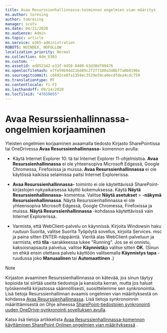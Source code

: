 ```yaml
---
title: Avaa Resurssienhallinnassa-toiminnon ongelmien vian määritys
ms.author: toresing
author: tomresing
manager: scotv
ms.date: 04/21/2020
ms.audience: Admin
ms.topic: article
ms.service: o365-administration
ROBOTS: NOINDEX, NOFOLLOW
localization_priority: Normal
ms.collection: Adm_O365
ms.custom: ''
ms.assetid: ed852342-e33f-4450-8400-63d30df09476
ms.openlocfilehash: e7fe59b94d216d89c2f2f7100a3d8bf7a0b0196e
ms.sourcegitcommit: c6692ce0fa1358ec3529e59ca0ecdfdea4cdc759
ms.translationtype: MT
ms.contentlocale: fi-FI
ms.lasthandoff: 09/14/2020
ms.locfileid: "47659055"
---
```

# <a name="fix-problems-with-open-with-explorer"></a>Avaa Resurssienhallinnassa-ongelmien korjaaminen

Yleisten ongelmien korjaaminen avaamalla tiedosto Kirjasto SharePointissa tai OneDrivessa **Avaa Resurssienhallinnassa-** komennon avulla: 
  
- Käytä Internet Explorer 10: tä tai Internet Explorer 11-ohjelmistoa. **Avaa Resurssienhallinnassa** ei ole yhteensopiva Microsoft Edgessä, Google Chromessa, Firefoxissa ja muissa. **Avaa Resurssienhallinnassa** ei ole käytössä kaikissa selaimissa paitsi Internet Explorerissa. 
    
- **Avaa Resurssienhallinnassa-** toiminto ei ole käytettävissä SharePoint-kirjastojen nykyaikaisessa käyttö kokemuksessa. Käytä **Näytä Resurssienhallinnassa-** komentoa. Valitse **Näytä asetukset** \> **-näkymä Resurssienhallinnassa**. Näytä Resurssienhallinnassa ei ole yhteensopiva Microsoft Edgessä, Google Chromessa, Firefoxissa ja muissa. **Näytä Resurssienhallinnassa** -kohdassa käytettävissä vain Internet Explorerissa. 
    
- Varmista, että WebClient-palvelu on käynnissä. Kirjoita Windowsin haku ruutuun Suorita, valitse Suorita Työpöytä sovellus, kirjoita Services. msc ja paina sitten ENTER-näppäintä. Vieritä alas WebClient-palveluun ja varmista, että **tila** -sarakkeessa lukee "Running". Jos se ei onnistu, kaksoisnapsauta palvelua, valitse **Käynnistä**ja valitse sitten **OK**. (Sinun on ehkä ensin otettava palvelu käyttöön valitsemalla **Käynnistys tapa** -ruudussa joko **Manuaalinen** tai **Automaattinen** .) 
    
> [!NOTE]
> Kirjaston avaaminen Resurssienhallinnassa on kätevää, jos sinun täytyy kopioida tai siirtää useita tiedostoja ja kansioita kerran, mutta jos haluat työskennellä kirjastossa säännöllisesti, suosittelemme sen synkronointia. Lisä tietoja Resurssienhallinnan avaamis ongelmien vian määrityksestä on kohdassa [Avaa Resurssienhallinnassa](https://go.microsoft.com/fwlink/?linkid=871665). Lisä tietoja synkronoinnin määrittämisestä on Ohje aiheessa [SharePoint-tiedostojen synkronointi uuden OneDrive-synkronointi sovelluksen avulla](https://go.microsoft.com/fwlink/?linkid=871666).
  
Katso lisä tietoja artikkelista [Avaa Resurssienhallinnassa-komennon käyttäminen SharePoint Onlinen ongelmien vian määrityksessä](https://docs.microsoft.com/sharepoint/support/lists-and-libraries/troubleshoot-issues-using-open-with-explorer) . 
  

